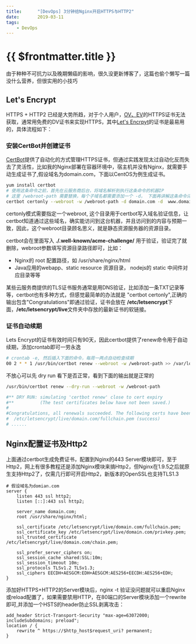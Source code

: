 ```yaml
---
title:      "[DevOps] 3分钟给Nginx开启HTTPS与HTTP2"
date:       2019-03-11
tags:
    - DevOps
---
```


# {{ $frontmatter.title }}

由于种种不可抗力以及晚期懒癌的影响，很久没更新博客了，这篇也偷个懒写一篇没什么营养，但很实用的小技巧

## Let's Encrypt
HTTPS + HTTP2 已经是大势所趋，对于个人用户，[OV、EV](https://www.cnblogs.com/sslwork/p/6193256.html)的HTTPS证书无法获取，通常用免费的DV证书来实现HTTPS，其中[Let's Encrpyt](https://letsencrypt.org/)的证书是最易用的，具体流程如下：

### 安装CertBot并创建证书

[CertBot](https://certbot.eff.org/)提供了自动化的方式管理HTTPS证书，但通过实践发现太过自动化反而失去了灵活性，比如我的Nginx部署在容器环境中，宿主机并没有Nginx，就需要手动生成证书了,假设域名为domain.com，下面以CentOS为例生成证书。

```bash
yum install certbot
# 使用这条命令之前，首先在云服务商后台，将域名解析到执行这条命令的机器IP
# 这里 /webroot-path 需要替换，每个子域名都需要添加一个 -d， 下面再讲解这条命令详细含义
certbot certonly --webroot -w /webroot-path -d domain.com -d  www.domain.com
```

certonly模式需要指定一个webroot, 这个目录用于certbot写入域名验证信息，让certbot知道通过这些域名，确实能访问到这台机器，并且访问到的内容与预期一致，因此，这个webroot目录顾名思义，就是静态资源服务器的资源目录。

certbot会在里面写入 **./.well-known/acme-challenge/** 用于验证，验证完了就删除，webroot参数填写资源目录路径即可，比如：
- Nginx的 root 配置路径，如 /usr/share/nginx/html
- Java应用的webapp、static resource 资源目录， nodejs的 static 中间件对应目录等等

某些云服务商提供的TLS证书服务通常是用DNS验证，比如添加一条TXT记录等等，certbot也有多种方式，但感觉最简单的办法就是 "certbot certonly",正确的输出包含"Congratulations"即通过验证，证书会放在 **/etc/letsencrypt**下面，**/etc/letsencrypt/live**文件夹中存放的最新证书的软链接。

### 证书自动续期
Lets Encrypt的证书有效时间只有90天，因此certbot提供了renew命令用于自动续期，添加crontab即可一劳永逸

```bash
# crontab -e, 然后插入下面的命令，每周一两点自动检查续期
00 2 * * 1 /usr/bin/certbot renew --webroot -w /webroot-path >> /var/log/le-renew.log
```

不放心可以先 dry run 看下是否正常，看到下面的输出就是正常的
```bash
/usr/bin/certbot renew --dry-run --webroot -w /webroot-path

#** DRY RUN: simulating 'certbot renew' close to cert expiry
#**          (The test certificates below have not been saved.)
#
#Congratulations, all renewals succeeded. The following certs have been #renewed:
#  /etc/letsencrypt/live/domain.com/fullchain.pem (success)
# ......
```

## Nginx配置证书及Http2
上面通过certbot生成免费证书，配置到Nginx的443 Server模块即可，至于Http2，网上有很多教程还是添加Nginx模块来搞Http2，但Nginx在1.9.5之后就原生支持Http2了，仅需几行即可开启Http2，新版本的OpenSSL也支持TLS1.3

```
# 假设域名为domian.com
server {
    listen 443 ssl http2;
    listen [::]:443 ssl http2;

    server_name domain.com;
    root /usr/share/nginx/html;

    ssl_certificate /etc/letsencrypt/live/domain.com/fullchain.pem;
    ssl_certificate_key /etc/letsencrypt/live/domain.com/privkey.pem;
    ssl_trusted_certificate /etc/letsencrypt/live/domain.com/chain.pem;
    
    ssl_prefer_server_ciphers on;
    ssl_session_cache shared:SSL:10m;
    ssl_session_timeout 10m;
    ssl_protocols TLSv1.2 TLSv1.3;
    ssl_ciphers EECDH+AESGCM:EDH+AESGCM:AES256+EECDH:AES256+EDH;
}
```

添加好HTTPS+HTTP2的Server模块后，nginx -t 验证没问题就可以重启Nginx或reload配置了，如果需要禁用HTTP，在80端口的Server模块添加一个rewrite即可,并添加一个HSTS的header防止SSL剥离攻击：
```
add_header Strict-Transport-Security "max-age=63072000; includeSubdomains; preload";
location / {
    rewrite ^ https://$http_host$request_uri? permanent;
}
```